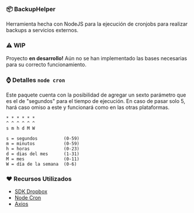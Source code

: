 ### 📦 BackupHelper
Herramienta hecha con NodeJS para la ejecución de cronjobs para realizar backups a servicios externos.

### ⚠ WIP
Proyecto **en desarrollo!**  Aún no se han implementado las bases necesarias para su correcto funcionamiento.


### ⌚ Detalles `node cron`
Este paquete cuenta con la posibilidad de agregar un sexto parámetro que es el de "segundos" para el tiempo de ejecución.
En caso de pasar solo 5, hará caso omiso a este y funcionará como en las otras plataformas.
```
* * * * * *
^ ^ ^ ^ ^ ^
s m h d M W

s = segundos          (0-59)
m = minutos           (0-59)
h = horas             (0-23)
d = dias del mes      (1-31)
M = mes               (0-11)
W = día de la semana  (0-6)
```


### ❤ Recursos Utilizados

- [SDK Dropbox](https://github.com/dropbox/dropbox-sdk-js)
- [Node Cron](https://github.com/kelektiv/node-cron)
- [Axios](https://github.com/axios/axios)